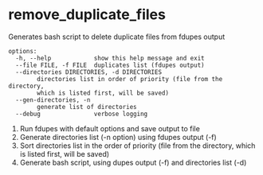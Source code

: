 # remove_duplicate_files
Generates bash script to delete duplicate files from fdupes output 

    options:
      -h, --help            show this help message and exit
      --file FILE, -f FILE  duplicates list (fdupes output)
      --directories DIRECTORIES, -d DIRECTORIES
            directories list in order of priority (file from the directory, 
            which is listed first, will be saved)
      --gen-directories, -n
            generate list of directories
      --debug               verbose logging

1. Run fdupes with default options and save output to file
2. Generate directories list (-n option) using fdupes output (-f)
3. Sort directories list in the order of priority (file from the directory,
   which is listed first, will be saved)
4. Generate bash script, using dupes output (-f) and directories list (-d)
